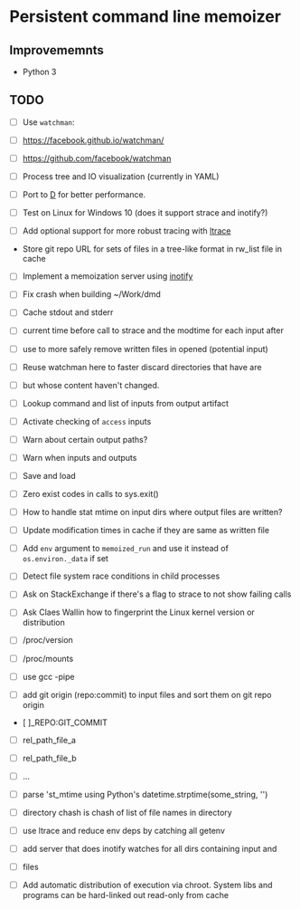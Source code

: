 # Persistent command line memoizer

## Improvememnts

- Python 3

## TODO

- [ ] Use `watchman`:
- [ ] https://facebook.github.io/watchman/
- [ ] https://github.com/facebook/watchman

- [ ] Process tree and IO visualization (currently in YAML)
- [ ] Port to [D](http://dlang.org/) for better performance.
- [ ] Test on Linux for Windows 10 (does it support strace and inotify?)
- [ ] Add optional support for more robust tracing
  with [ltrace](https://en.wikipedia.org/wiki/Ltrace)
- Store git repo URL for sets of files in a tree-like format in rw_list file in cache
- [ ] Implement a memoization server using [inotify](https://en.wikipedia.org/wiki/Inotify)

- [ ] Fix crash when building ~/Work/dmd

- [ ] Cache stdout and stderr

- [ ] current time before call to strace and the modtime for each input after
- [ ] use to more safely remove written files in opened (potential input)
- [ ] Reuse watchman here to faster discard directories that have are
- [ ] but whose content haven't changed.

- [ ] Lookup command and list of inputs from output artifact

- [ ] Activate checking of `access` inputs

- [ ] Warn about certain output paths?
- [ ] Warn when inputs and outputs

- [ ] Save and load
- [ ] Zero exist codes in calls to sys.exit()

- [ ] How to handle stat mtime on input dirs where output files are written?

- [ ] Update modification times in cache if they are same as written file

- [ ] Add `env` argument to `memoized_run` and use it instead of `os.environ._data` if set

- [ ] Detect file system race conditions in child processes

- [ ] Ask on StackExchange if there's a flag to strace to not show failing calls

- [ ] Ask Claes Wallin how to fingerprint the Linux kernel version or distribution
- [ ] /proc/version
- [ ] /proc/mounts

- [ ] use gcc -pipe

- [ ] add git origin (repo:commit) to input files and sort them on git repo origin
- [ ]_REPO:GIT_COMMIT
- [ ] rel_path_file_a
- [ ] rel_path_file_b
- [ ] ...

- [ ] parse 'st_mtime using Python's datetime.strptime(some_string, '')

- [ ] directory chash is chash of list of file names in directory

- [ ] use ltrace and reduce env deps by catching all getenv

- [ ] add server that does inotify watches for all dirs containing input and
- [ ] files

- [ ] Add automatic distribution of execution via chroot. System libs and
  programs can be hard-linked out read-only from cache

